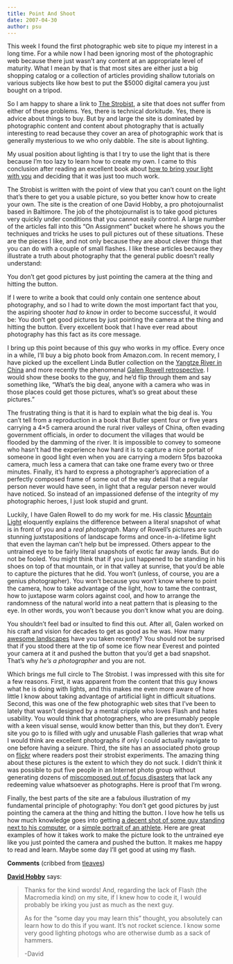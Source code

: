 ```yaml
---
title: Point And Shoot
date: 2007-04-30
author: psu
---
```


<p>This week I found the first photographic web site to pique my interest in a long time. For a while now I had been ignoring most of the photographic web because there just wasn&#8217;t any content at an appropriate level of maturity. What I mean by that is that most sites are either just a big shopping catalog or a collection of articles providing shallow tutorials on various subjects like how best to put the $5000 digital camera you just bought on a tripod.</p>
<p>So I am happy to share a link to <a href="http://www.strobist.com/">The Strobist</a>, a site that does not suffer from either of these problems. Yes, there is technical dorkitude. Yes, there is advice about things to buy. But by and large the site is dominated by photographic content and content about photography that is actually interesting to read because they cover an area of photographic work that is generally mysterious to we who only dabble. The site is about lighting.<br />
<span id="more-834"></span><a></a></p>
<p>My usual position about lighting is that I try to use the light that is there because I&#8217;m too lazy to learn how to create my own. I came to this conclusion after reading an excellent book about <a href="http://www.amazon.com/Secrets-Lighting-Location-Photographers-Professional/dp/0817458239/">how to bring your light with you</a> and deciding that it was just too much work.</p>
<p>The Strobist is written with the point of view that you can&#8217;t count on the light that&#8217;s there to get you a usable picture, so you better know how to create your own. The site is the creation of one David Hobby, a pro photojournalist based in Baltimore. The job of the photojournalist is to take good pictures very quickly under conditions that you cannot easily control. A large number of the articles fall into this &#8220;On Assignment&#8221; bucket where he shows you the techniques and tricks he uses to pull pictures out of these situations. These are the pieces I like, and not only because they are about clever things that you can do with a couple of small flashes. I like these articles because they illustrate a truth about photography that the general public doesn&#8217;t really understand:</p>
<p>You don&#8217;t get good pictures by just pointing the camera at the thing and hitting the button.</p>
<p>If I were to write a book that could only contain one sentence about photography, and so I had to write down the most important fact that you, the aspiring shooter <em>had to know</em> in order to become successful, it would be: You don&#8217;t get good pictures by just pointing the camera at the thing and hitting the button. Every excellent book that I have ever read about photography has this fact as its core message.</p>
<p>I bring up this point because of this guy who works in my office. Every once in a while, I&#8217;ll buy a big photo book from Amazon.com. In recent memory, I have picked up the excellent Linda Butler collection on the <a href="http://www.amazon.com/Yangtze-Remembered-River-Beneath-Lake/dp/0804747547">Yangtze River in China</a> and more recently the phenomenal <a href="http://www.amazon.com/Galen-Rowell-Retrospective/dp/1578051150">Galen Rowell retrospective</a>. I would show these books to the guy, and he&#8217;d flip through them and say something like, &#8220;What&#8217;s the big deal, anyone with a camera who was in those places could get those pictures, what&#8217;s so great about these pictures.&#8221;</p>
<p>The frustrating thing is that it is hard to explain what the big deal is. You can&#8217;t tell from a reproduction in a book that Butler spent four or five years carrying a 4&#215;5 camera around the rural river valleys of China, often evading government officials, in order to document the villages that would be flooded by the damming of the river. It is impossible to convey to someone who hasn&#8217;t had the experience how hard it is to capture a nice portait of someone in good light even when you are carrying a modern 5fps bazooka camera, much less a camera that can take one frame every two or three minutes. Finally, it&#8217;s hard to express a photographer&#8217;s appreciation of a perfectly composed frame of some out of the way detail that a regular person never would have seen, in light that a regular person never would have noticed. So instead of an impassioned defense of the integrity of my photographic heroes, I just look stupid and grunt.</p>
<p>Luckily, I have Galen Rowell to do my work for me. His classic <a href="http://www.amazon.com/Mountain-Light-Search-Dynamic-Landscape/dp/087156761X/">Mountain Light</a> eloquently explains the difference between a literal snapshot of what is in front of you and a <em>real photograph</em>. Many of Rowell&#8217;s pictures are such stunning juxtstapositions of landscape forms and once-in-a-lifetime light that even the layman can&#8217;t help but be impressed. Others appear to the untrained eye to be fairly literal snapshots of exotic far away lands. But do not be fooled. You might think that if you just happened to be standing in his shoes on top of that mountain, or in that valley at sunrise, that you&#8217;d be able to capture the pictures that he did. You won&#8217;t (unless, of course, you are a genius photographer). You won&#8217;t because you won&#8217;t know where to point the camera, how to take advantage of the light, how to tame the contrast, how to juxtapose warm colors against cool, and how to arrange the randomness of the natural world into a neat pattern that is pleasing to the eye. In other words, you won&#8217;t because you don&#8217;t know what you are doing.</p>
<p>You shouldn&#8217;t feel bad or insulted to find this out. After all, Galen worked on his craft and vision for decades to get as good as he was. How many <a href="http://kvdpsu.org/img/mesa-2002.jpg">awesome landscapes</a> have you taken recently? You should not be surprised that if you stood there at the tip of some ice flow near Everest and pointed your camera at it and pushed the button that you&#8217;d get a bad snapshot. That&#8217;s why <em>he&#8217;s a photographer</em> and you are not.</p>
<p>Which brings me full circle to The Strobist. I was impressed with this site for a few reasons. First, it was apparent from the content that this guy knows what he is doing with lights, and this makes me even more aware of how little I know about taking advantage of artificial light in difficult situations. Second, this was one of the few photographic web sites that I&#8217;ve been to lately that wasn&#8217;t designed by a mental cripple who loves Flash and hates usability. You would think that photographers, who are presumably people with a keen visual sense, would know better than this, but they don&#8217;t. Every site you go to is filled with ugly and unusable Flash galleries that wrap what I would think are excellent photographs if only I could actually navigate to one before having a seizure. Third, the site has an associated photo group on <a href="#">flickr</a> where readers post their strobist experiments. The amazing thing about these pictures is the extent to which they do not suck. I didn&#8217;t think it was possible to put five people in an Internet photo group without generating dozens of <a href="http://www.photo.net/bboard/q-and-a-fetch-msg?msg_id=00KnJa">miscomposed out of focus disasters</a> that lack any redeeming value whatsoever as photographs. Here is proof that I&#8217;m wrong.</p>
<p>Finally, the best parts of the site are a fabulous illustration of my fundamental principle of photography: You don&#8217;t get good pictures by just pointing the camera at the thing and hitting the button. I love how he tells us how much knowledge goes into getting <a href="http://strobist.blogspot.com/2007/04/on-assignment-hero-fan.html#links">a decent shot of some guy standing next to his computer</a>, or a <a href="http://strobist.blogspot.com/2006/05/on-assignment-womens-lacrosse-cover.html">simple portrait of an athlete</a>. Here are great examples of how it takes work to make the picture look to the untrained eye like you just pointed the camera and pushed the button. It makes me happy to read and learn. Maybe some day I&#8217;ll get good at using my flash.</p>

<b>Comments</b> (cribbed from <a href="http://tleaves.com/wp-archive/2007/04/30/point-and-shoot/index.html">tleaves</a>)

<b><a href='http://www.strobist.blogspot.com/' rel='external nofollow' class='url'>David Hobby</a></b> <span class="says">says:</span>

<blockquote>
<p>Thanks for the kind words! And, regarding the lack of Flash (the Macromedia kind) on my site, if I knew how to code it, I would probably be irking you just as much as the next guy.</p>

<p>As for the &#8220;some day you may learn this&#8221; thought, you absolutely can learn how to do this if you want. It&#8217;s not rocket science. I know some very good lighting photogs who are otherwise dumb as a sack of hammers.</p>
<p>-David</p>
</blockquote>